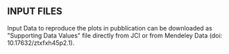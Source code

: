 ## INPUT FILES

Input Data to reproduce the plots in pubblication can be downloaded as "Supporting Data Values" file directly from JCI or from Mendeley Data (doi: 10.17632/ztxfxh45p2.1).
